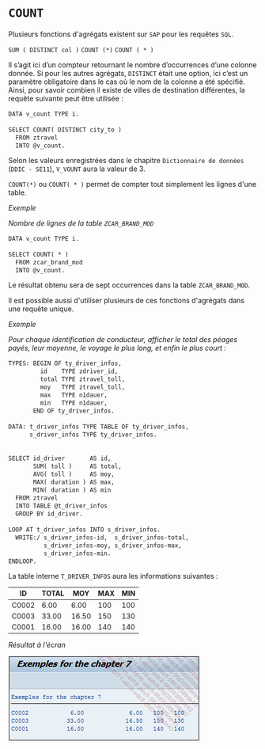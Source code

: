 # **`COUNT`**

Plusieurs fonctions d'agrégats existent sur `SAP` pour les requêtes `SQL`.

`SUM ( DISTINCT col )`
`COUNT (*)`
`COUNT ( * )`

Il s’agit ici d’un compteur retournant le nombre d’occurrences d’une colonne donnée. Si pour les autres agrégats, `DISTINCT` était une option, ici c’est un paramètre obligatoire dans le cas où le nom de la colonne a été spécifié. Ainsi, pour savoir combien il existe de villes de destination différentes, la requête suivante peut être utilisée :

```JS
DATA v_count TYPE i.

SELECT COUNT( DISTINCT city_to )
  FROM ztravel
  INTO @v_count.
```

Selon les valeurs enregistrées dans le chapitre `Dictionnaire de données` (`DDIC - SE11`), `V_VOUNT` aura la valeur de 3.

`COUNT(*)` ou `COUNT( * )` permet de compter tout simplement les lignes d'une table.

_Exemple_

_Nombre de lignes de la table `ZCAR_BRAND_MOD`_

```JS
DATA v_count TYPE i.

SELECT COUNT( * )
  FROM zcar_brand_mod
  INTO @v_count.
```

Le résultat obtenu sera de sept occurrences dans la table `ZCAR_BRAND_MOD`.

Il est possible aussi d'utiliser plusieurs de ces fonctions d'agrégats dans une requête unique.

_Exemple_

_Pour chaque identification de conducteur, afficher le total des péages payés, leur moyenne, le voyage le plus long, et enfin le plus court :_

```JS
TYPES: BEGIN OF ty_driver_infos,
         id    TYPE zdriver_id,
         total TYPE ztravel_toll,
         moy   TYPE ztravel_toll,
         max   TYPE n1dauer,
         min   TYPE n1dauer,
       END OF ty_driver_infos.

DATA: t_driver_infos TYPE TABLE OF ty_driver_infos,
      s_driver_infos TYPE ty_driver_infos.


SELECT id_driver       AS id,
       SUM( toll )     AS total,
       AVG( toll )     AS moy,
       MAX( duration ) AS max,
       MIN( duration ) AS min
  FROM ztravel
  INTO TABLE @t_driver_infos
  GROUP BY id_driver.

LOOP AT t_driver_infos INTO s_driver_infos.
  WRITE:/ s_driver_infos-id,  s_driver_infos-total,
          s_driver_infos-moy, s_driver_infos-max,
          s_driver_infos-min.
ENDLOOP.
```

La table interne `T_DRIVER_INFOS` aura les informations suivantes :

| **ID** | **TOTAL** | **MOY** | **MAX** | **MIN** |
| ------ | --------- | ------- | ------- | ------- |
| C0002  | 6.00      | 6.00    | 100     | 100     |
| C0003  | 33.00     | 16.50   | 150     | 130     |
| C0001  | 16.00     | 16.00   | 140     | 140     |

_Résultat à l'écran_

![](../../00_Ressources/09_11_01.png)

